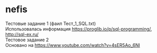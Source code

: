 # nefis
Тестовые задание 1 (фаил Тест_1_SQL.txt)
<br>
Использовалась информация https://proglib.io/p/sql-programming/, http://sql-ex.ru/
<br />
Тестовое задание 2
<br />
Основано на https://www.youtube.com/watch?v=4sER5Ao_6NI
